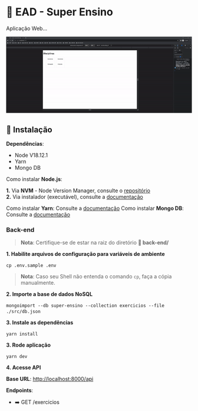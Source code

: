 # :rocket: EAD - Super Ensino

Aplicação Web...

<div align="center">
    <img src="resources/preview-v1.0.gif">
</div>

## :electric_plug: Instalação

__Dependências__:

* Node V18.12.1
* Yarn
* Mongo DB

Como instalar **Node.js**:   

__1.__ Via **NVM** - Node Version Manager, consulte o [repositório](https://github.com/nvm-sh/nvm)   
__2.__ Via instalador (executável), consulte a [documentação](https://nodejs.org/en/download)

Como instalar **Yarn**: Consulte a [documentação](https://classic.yarnpkg.com/lang/en/docs/install/#debian-stable)
Como instalar **Mongo DB**: Consulte a [documentação](https://www.mongodb.com/docs/manual/installation/)

### Back-end

> **Nota**: 
Certifique-se de estar na raiz do diretório **:open_file_folder: back-end/**

__1. Habilite arquivos de configuração para variáveis de ambiente__

```
cp .env.sample .env
```
> __Nota__:
Caso seu Shell não entenda o comando `cp`, faça a cópia manualmente.

__2. Importe a base de dados NoSQL__

```
mongoimport --db super-ensino --collection exercicios --file ./src/db.json
```

__3. Instale as dependências__

```
yarn install
```
__3. Rode aplicação__

```
yarn dev
```
__4. Acesse API__

__Base URL__: [http://localhost:8000/api](http://localhost:8000)   

__Endpoints__:
* :arrow_right: GET /exercicios
